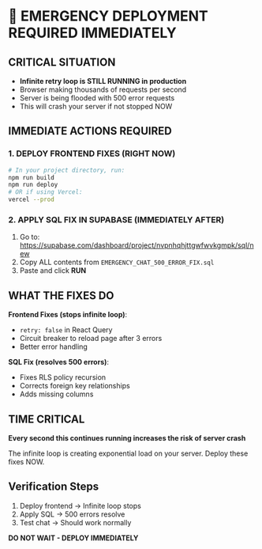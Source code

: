 # 🚨 EMERGENCY DEPLOYMENT REQUIRED IMMEDIATELY

## CRITICAL SITUATION
- **Infinite retry loop is STILL RUNNING in production**
- Browser making thousands of requests per second
- Server is being flooded with 500 error requests
- This will crash your server if not stopped NOW

## IMMEDIATE ACTIONS REQUIRED

### 1. DEPLOY FRONTEND FIXES (RIGHT NOW)
```bash
# In your project directory, run:
npm run build
npm run deploy
# OR if using Vercel:
vercel --prod
```

### 2. APPLY SQL FIX IN SUPABASE (IMMEDIATELY AFTER)
1. Go to: https://supabase.com/dashboard/project/nvpnhqhjttgwfwvkgmpk/sql/new
2. Copy ALL contents from `EMERGENCY_CHAT_500_ERROR_FIX.sql`
3. Paste and click **RUN**

## WHAT THE FIXES DO

**Frontend Fixes (stops infinite loop)**:
- `retry: false` in React Query
- Circuit breaker to reload page after 3 errors
- Better error handling

**SQL Fix (resolves 500 errors)**:
- Fixes RLS policy recursion
- Corrects foreign key relationships
- Adds missing columns

## TIME CRITICAL
**Every second this continues running increases the risk of server crash**

The infinite loop is creating exponential load on your server. Deploy these fixes NOW.

## Verification Steps
1. Deploy frontend → Infinite loop stops
2. Apply SQL → 500 errors resolve
3. Test chat → Should work normally

**DO NOT WAIT - DEPLOY IMMEDIATELY**
